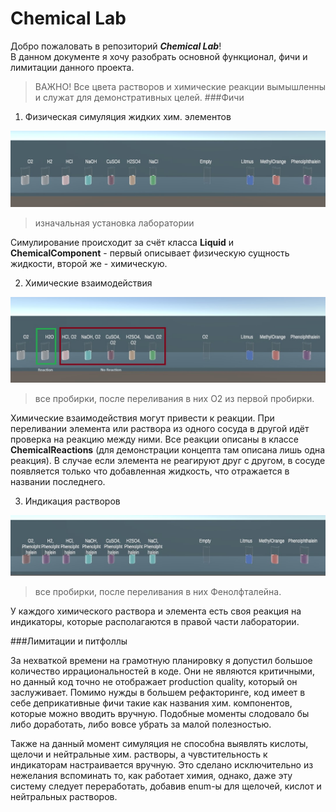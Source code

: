 
# Chemical Lab

Добро пожаловать в репозиторий ***Chemical Lab***!  
В данном документе я хочу разобрать основной функционал, фичи и лимитации данного проекта.

>ВАЖНО! Все цвета растворов и химические реакции вымышленны и служат  для демонстративных целей.
###Фичи

1. Физическая симуляция жидких хим. элементов

![](/Screenshots/1.jpg)
>изначальная установка лаборатории

Симулирование происходит за счёт класса **Liquid** и **ChemicalComponent** - первый описывает физическую сущность жидкости, второй же - химическую.

2. Химические взаимодействия

![](/Screenshots/2.jpg)
>все пробирки, после переливания в них O2 из первой пробирки.

Химические взаимодействия могут привести к реакции. При переливании элемента или раствора из одного сосуда в другой идёт проверка
на реакцию между ними. Все реакции описаны в классе **ChemicalReactions** (для демонстрации концепта там описана лишь одна реакция).
В случае если элемента не реагируют друг с другом, в сосуде появляется только что добавленная жидкость, что отражается в названии последнего.

3. Индикация растворов

![](/Screenshots/3.jpg)
>все пробирки, после переливания в них Фенолфталейна.

У каждого химического раствора и элемента есть своя реакция на индикаторы, которые располагаются в правой части лаборатории.

###Лимитации и питфоллы

За нехваткой времени на грамотную планировку я допустил большое количество иррациональностей в коде. Они не являются критичными, но данный код 
точно не отображает production quality, который он заслуживает. Помимо нужды в большем рефакторинге, код имеет в себе деприкативные фичи такие как
названия хим. компонентов, которые можно вводить вручную. Подобные моменты слодовало бы либо доработать, либо вовсе убрать за малой полезностью.

Также на данный момент симуляция не способна выявлять кислоты, щелочи и нейтральные хим. растворы, а чувстительность к индикаторам настраивается
вручную. Это сделано исключительно из нежелания вспоминать то, как работает химия, однако, даже эту систему следует переработать, добавив
enum-ы для щелочей, кислот и нейтральных растворов.
